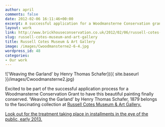```yaml
---
author: april
comments: false
date: 2012-02-06 16:11:46+00:00
excerpt: A successful application for a Woodmansterne Conservation grant!
layout: work
link: http://www.brickhouseconservation.co.uk/2012/02/06/russell-cotes-museum-and-art-gallery/
slug: russell-cotes-museum-and-art-gallery
title: Russell Cotes Museum & Art Gallery
image: /images/Cwoodmansterne2-6-4.jpg
wordpress_id: 48
categories:
- Our work
---
```


!['Weaving the Garland' by Henry Thomas Schafer]({{ site.baseurl }}/images/Cwoodmansterne2.jpg)

Excited to be part of the successful application process for a Woodmansterne Conservation Grant to have this beautiful painting finally conserved. ‘Weaving the Garland’ by Henry Thomas Schafer, 1879 belongs to the fascinating collection at [Russell Cotes Museum & Art Gallery.](http://www.russell-cotes.bournemouth.gov.uk/default.asp)

[Look out for the treatment taking place in installments in the eye of the public, early 2013. ](http://www.woodmansterne.co.uk/ScholarandCons.html)
